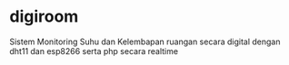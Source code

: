 # digiroom
Sistem Monitoring Suhu dan Kelembapan ruangan secara digital dengan dht11 dan esp8266 serta php secara realtime
